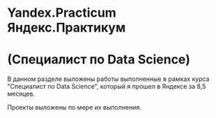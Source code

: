 # Yandex.Practicum Яндекс.Практикум
# (Специалист по Data Science)

В данном разделе выложены работы выполненные в рамках курса "Специалист по Data Science", который я прошел в Яндексе за 8,5 месяцев.

Проекты выложены по мере их выполнения.
